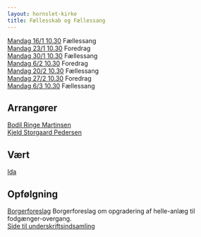 ```yaml
---
layout: hornslet-kirke
title: Fællesskab og Fællessang
---
```


[Mandag 16/1 10.30]() Fællessang  
[Mandag 23/1 10.30]() Foredrag  
[Mandag 30/1 10.30]() Fællessang  
[Mandag 6/2 10.30]() Foredrag  
[Mandag 20/2 10.30]() Fællessang  
[Mandag 27/2 10.30]() Foredrag  
[Mandag 6/3 10.30]() Fællessang  

Arrangører
----
[Bodil Ringe Martinsen]()  
[Kjeld Storgaard Pedersen]()  

Vært
----
[Ida]()

Opfølgning
----
[Borgerforeslag](https://borgerinddragelse.syddjurs.dk/proposals/21-opgradering-af-helle-anlaeg-til-fodgaenger-overgang) Borgerforeslag om opgradering af helle-anlæg til fodgænger-overgang.  
[Side til underskriftsindsamling](https://jquorning.github.io/assets/underskriftsindsamling.pdf)  